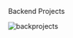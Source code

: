 Backend Projects

![backprojects](https://user-images.githubusercontent.com/59890285/140792779-efa0d81d-b0b9-4da2-a80c-6ac214612782.png)
